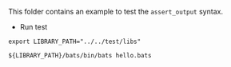 This folder contains an example to test the `assert_output` syntax.

- Run test

``` shell
export LIBRARY_PATH="../../test/libs"

${LIBRARY_PATH}/bats/bin/bats hello.bats
```
